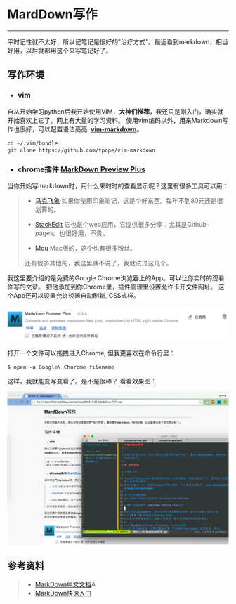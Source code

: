 # MardDown写作
---

平时记性就不太好，所以记笔记是很好的"治疗方式"。最近看到markdown，相当好用，以后就都用这个来写笔记好了。

## 写作环境

+ ### vim

自从开始学习python后我开始使用VIM，**大神们推荐**，我还只是刚入门，确实就开始喜欢上它了。网上有大量的学习资料。
使用vim编码以外，用来Markdown写作也很好，可以配置语法高亮: **[vim-markdown](https://github.com/tpope/vim-markdown)**。
```
cd ~/.vim/bundle
git clone https://github.com/tpope/vim-markdown
```
+ ### chrome插件 [MarkDown Preview Plus][1]

当你开始写markdown时，用什么来时时的查看显示呢？这里有很多工具可以用：
> + [马克飞象](http://maxiang.info)
> 如果你使用印象笔记，这是个好东西。每年不到80元还是很划算的。
> 
> + [StackEdit](https://stackedit.io/editor#)
> 它也是个web应用，它提供很多分享：尤其是Github-pages。也很好用，不贵。
> 
> + [Mou](http://25.io/mou)
> Mac版的，这个也有很多粉丝。
> 
> 还有很多其他的，我这里就不说了，我就试过这几个。

我这里要介绍的是免费的Google Chrome浏览器上的App。可以让你实时的观看你写的文章。
把他添加到你Chrome里，插件管理里设置允许卡开文件网址。
这个App还可以设置允许设置自动刷新, CSS式样。

![Chrome设置允许打开文件网址](./images/20150131_01.png)

打开一个文件可以拖拽进入Chrome, 但我更喜欢在命令行里：

	$ open -a Google\ Chorome filename

这样，我就能变写变看了。是不是很棒？
看看效果图：

![效果](./images/20150131_02.png)


## 参考资料
> + [MarkDown中文文档](http://wowubuntu.com/markdown/)A
> + [MarkDown快速入门](http://wowubuntu.com/markdown/basic.html)

[1]: https://chrome.google.com/webstore/detail/markdown-preview-plus/febilkbfcbhebfnokafefeacimjdckgl


